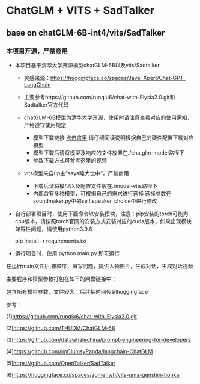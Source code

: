 # ChatGLM + VITS + SadTalker

## base on chatGLM-6B-int4/vits/SadTalker

### 本项目开源，严禁商用

- 本项目基于清华大学开源模型chatGLM-6B以及vits/Sadtalker

  - 灵感来源：https://huggingface.co/spaces/JavaFXpert/Chat-GPT-LangChain
 
  - 主要参考https://github.com/ruoqiu6/chat-with-Elysia2.0.git和Sadtalker官方代码

  - chatGLM-6B模型为清华大学开源，使用时请注意查看对应的使用需知，严格遵守使用规定

    - 模型下载链接 [点击这里](https://huggingface.co/THUDM) 请仔细阅读说明根据自己的硬件配置下载对应模型
    - 模型下载后请将模型及响应的文件放置在./chatglm-model路径下
    - 参数下载方式可参考[这里](https://space.bilibili.com/3493270982232856)的视频

  - vits模型来自up主“saya睡大觉中”，严禁商用
    - 下载后请将模型以及配置文件放在./model-vits路径下
    - 内部含有多种模型，可根据自己的需求进行选择 选择参数在soundmaker.py中的self.speaker_choice中进行修改

- 自行部署项目时，使用下面命令以安装模块，注意：pip安装的torch可能为cpu版本，请按照torch官网的安装方式安装对应的cuda版本，如果出现模块兼容性问题，请使用python3.9.6
  
  pip install -r requirements.txt

- 运行项目时，使用 
  python main.py 即可运行

在运行main文件后,按顺序，填写问题，提供人物图片，生成对话，生成对话视频

主要程序和模型参数打包在如下的网盘链接中：

包含所有模型参数，文件较大，后续抽时间传到huggingface

参考：

[1]https://github.com/ruoqiu6/chat-with-Elysia2.0.git

[2]https://github.com/THUDM/ChatGLM-6B

[3]https://github.com/datawhalechina/prompt-engineering-for-developers

[4]https://github.com/imClumsyPanda/langchain-ChatGLM

[5]https://github.com/OpenTalker/SadTalker  

[6]https://huggingface.co/spaces/zomehwh/vits-uma-genshin-honkai
